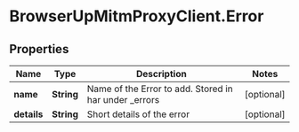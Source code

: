 # BrowserUpMitmProxyClient.Error

## Properties

Name | Type | Description | Notes
------------ | ------------- | ------------- | -------------
**name** | **String** | Name of the Error to add. Stored in har under _errors | [optional] 
**details** | **String** | Short details of the error | [optional] 


